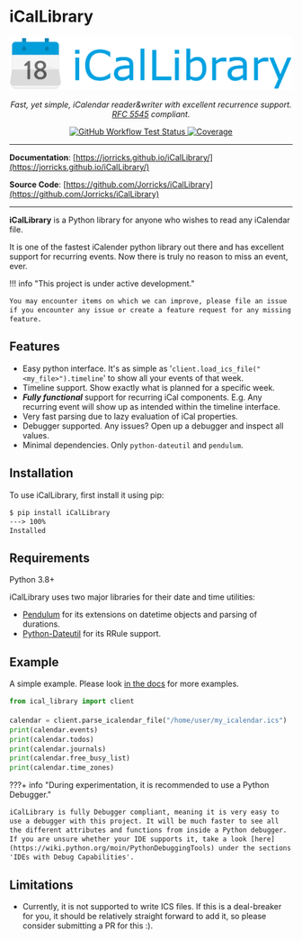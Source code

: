 # iCalLibrary
<p align="center">
  <a href="https://jorricks.github.io/iCalLibrary"><img src="icallibrary.png" alt="iCalLibrary" width="600px"></a>
</p>
<p align="center">
    <em>Fast, yet simple, iCalendar reader&writer with excellent recurrence support. <a href="https://www.ietf.org/rfc/rfc5545.txt">RFC 5545</a> compliant.</em>
</p>
<p align="center">
<a href="https://github.com/Jorricks/iCalLibrary/actions/workflows/validate.yml" target="_blank">
    <img src="https://img.shields.io/github/workflow/status/Jorricks/iCalLibrary/Validate" alt="GitHub Workflow Test Status">
</a>
<a href="https://codecov.io/gh/Jorricks/iCalLibrary" target="_blank">
    <img src="https://img.shields.io/codecov/c/github/Jorricks/iCalLibrary/main" alt="Coverage">
</a>
</p>

---

**Documentation**: [https://jorricks.github.io/iCalLibrary/](https://jorricks.github.io/iCalLibrary/)

**Source Code**: [https://github.com/Jorricks/iCalLibrary](https://github.com/Jorricks/iCalLibrary)

---

**iCalLibrary** is a Python library for anyone who wishes to read any iCalendar file.

It is one of the fastest iCalender python library out there and has excellent support for recurring events. Now there is truly no reason to miss an event, ever.

!!! info "This project is under active development."

    You may encounter items on which we can improve, please file an issue if you encounter any issue or create a feature request for any missing feature.

## Features
- Easy python interface. It's as simple as '`client.load_ics_file("<my_file>").timeline`' to show all your events of that week.
- Timeline support. Show exactly what is planned for a specific week.
- ***Fully functional*** support for recurring iCal components. E.g. Any recurring event will show up as intended within the timeline interface.
- Very fast parsing due to lazy evaluation of iCal properties.
- Debugger supported. Any issues? Open up a debugger and inspect all values.
- Minimal dependencies. Only `python-dateutil` and `pendulum`.


## Installation
To use iCalLibrary, first install it using pip:

<!-- termynal -->
```
$ pip install iCalLibrary
---> 100%
Installed
```


## Requirements
Python 3.8+

iCalLibrary uses two major libraries for their date and time utilities:
- [Pendulum](https://github.com/sdispater/pendulum) for its extensions on datetime objects and parsing of durations.
- [Python-Dateutil](https://github.com/dateutil/dateutil) for its RRule support.


## Example
A simple example. Please look [in the docs](https://jorricks.github.io/iCalLibrary/) for more examples.

```python
from ical_library import client

calendar = client.parse_icalendar_file("/home/user/my_icalendar.ics")
print(calendar.events)
print(calendar.todos)
print(calendar.journals)
print(calendar.free_busy_list)
print(calendar.time_zones)
```


???+ info "During experimentation, it is recommended to use a Python Debugger."

    iCalLibrary is fully Debugger compliant, meaning it is very easy to use a debugger with this project. It will be much faster to see all the different attributes and functions from inside a Python debugger. If you are unsure whether your IDE supports it, take a look [here](https://wiki.python.org/moin/PythonDebuggingTools) under the sections 'IDEs with Debug Capabilities'.


## Limitations
- Currently, it is not supported to write ICS files. If this is a deal-breaker for you, it should be relatively straight forward to add it, so please consider submitting a PR for this :).

